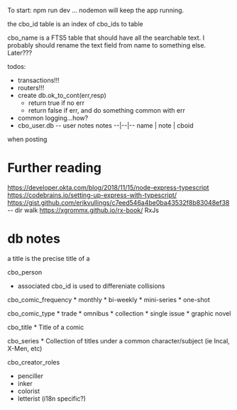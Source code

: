 To start:
npm run dev ... nodemon will keep the app running.

the cbo_id table is an index of cbo_ids to table

cbo_name is a FTS5 table that should have all the searchable text.  I probably should rename the text field from name to something else.  Later???


todos:
* transactions!!!
* routers!!!
* create db.ok_to_cont(err,resp)
    - return true if no err
    - return false if err, and do something common with err
* common logging...how?
* cbo_user.db -- user notes 
 notes
 --|--|--
 name | note | cboid 

when posting 
# Further reading
https://developer.okta.com/blog/2018/11/15/node-express-typescript
https://codebrains.io/setting-up-express-with-typescript/
https://gist.github.com/erikvullings/c7eed546a4be0ba43532f8b83048ef38 -- dir walk
https://xgrommx.github.io/rx-book/ RxJs

# db notes

a title is the precise title of a 

cbo_person
* associated cbo_id  is used to differeniate collisions

cbo_comic_frequency
    * monthly
    * bi-weekly
    * mini-series
    * one-shot

cbo_comic_type
    * trade
    * omnibus
    * collection
    * single issue
    * graphic novel

cbo_title
    * Title of a comic

cbo_series
    * Collection of titles under a common character/subject (ie Incal, X-Men, etc)

cbo_creator_roles
* penciller
* inker
* colorist
* letterist (i18n specific?)
